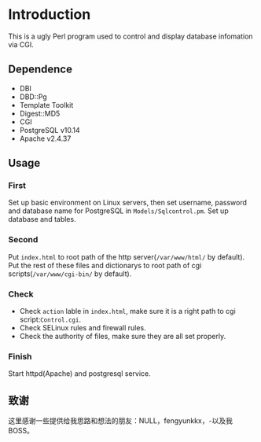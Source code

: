 # Introduction
This is a ugly Perl program used to control and display database infomation via CGI.
## Dependence
- DBI
- DBD::Pg
- Template Toolkit
- Digest::MD5
- CGI
- PostgreSQL v10.14
- Apache v2.4.37
## Usage
### First
Set up basic environment on Linux servers, then set username, password and database name for PostgreSQL in `Models/Sqlcontrol.pm`.
Set up database and tables.
### Second
Put `index.html` to root path of the http server(`/var/www/html/` by default).
Put the rest of these files and dictionarys to root path of cgi scripts(`/var/www/cgi-bin/` by default).
### Check 
- Check `action` lable in `index.html`, make sure it is a right path to cgi script:`Control.cgi`.
- Check SELinux rules and firewall rules.
- Check the authority of files, make sure they are all set properly.
### Finish
Start httpd(Apache) and postgresql service.
## 致谢
这里感谢一些提供给我思路和想法的朋友：NULL，fengyunkkx，-以及我BOSS。
